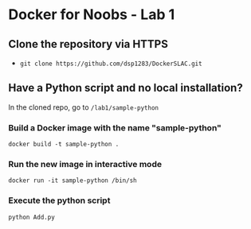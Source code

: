 # Docker for Noobs - Lab 1
## Clone the repository via HTTPS
- ``git clone https://github.com/dsp1283/DockerSLAC.git``
## Have a Python script and no local installation?
In the cloned repo, go to ``/lab1/sample-python``
### Build a Docker image with the name "sample-python"
``docker build -t sample-python .``
### Run the new image in interactive mode
``docker run -it sample-python /bin/sh``
### Execute the python script
``python Add.py``
